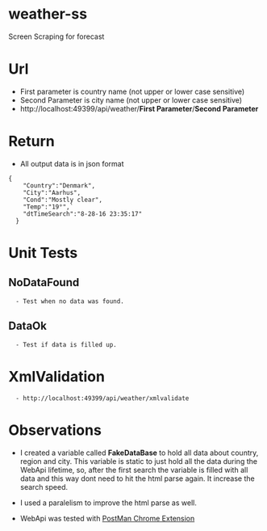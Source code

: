 # weather-ss
Screen Scraping for forecast

# Url
- First parameter is country name (not upper or lower case sensitive)
- Second Parameter is city name (not upper or lower case sensitive) 
- http://localhost:49399/api/weather/**First Parameter**/**Second Parameter**

# Return
- All output data is in json format  

 ```
 {
     "Country":"Denmark",
     "City":"Aarhus",
     "Cond":"Mostly clear",
     "Temp":"19°",`
     "dtTimeSearch":"8-28-16 23:35:17"
   }
 ```

# Unit Tests

## NoDataFound
      - Test when no data was found.
## DataOk
      - Test if data is filled up.


# XmlValidation
      - http://localhost:49399/api/weather/xmlvalidate

# Observations
- I created a variable called **FakeDataBase** to hold all data about country, region and city. This variable is static to just hold all the data during the WebApi lifetime, so, after the first search the variable is filled with all data and this way dont need to hit the html parse again. It increase the search speed. 

- I used a paralelism to improve the html parse as well.  


- WebApi was tested with [PostMan Chrome Extension](https://chrome.google.com/webstore/detail/postman/fhbjgbiflinjbdggehcddcbncdddomop) 


